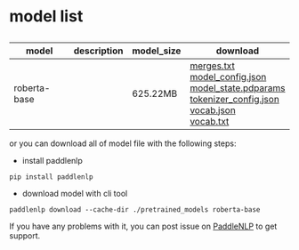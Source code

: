 #  model list

##  

| model  | description | model_size  | download         |
| --- | --- | --- | --- |
|roberta-base|  | 625.22MB | [merges.txt](https://bj.bcebos.com/paddlenlp/models/community/roberta-base/merges.txt)<br>[model_config.json](https://bj.bcebos.com/paddlenlp/models/community/roberta-base/model_config.json)<br>[model_state.pdparams](https://bj.bcebos.com/paddlenlp/models/community/roberta-base/model_state.pdparams)<br>[tokenizer_config.json](https://bj.bcebos.com/paddlenlp/models/community/roberta-base/tokenizer_config.json)<br>[vocab.json](https://bj.bcebos.com/paddlenlp/models/community/roberta-base/vocab.json)<br>[vocab.txt](https://bj.bcebos.com/paddlenlp/models/community/roberta-base/vocab.txt) |

or you can download all of model file with the following steps:

* install paddlenlp

```shell
pip install paddlenlp
```

* download model with cli tool

```shell
paddlenlp download --cache-dir ./pretrained_models roberta-base
```

If you have any problems with it, you can post issue on [PaddleNLP](https://github.com/PaddlePaddle/PaddleNLP) to get support.
